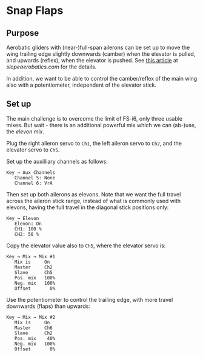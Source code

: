 # Snap Flaps

## Purpose

Aerobatic gliders with (near-)full-span ailerons can be set up to move
the wing trailing edge slightly downwards (camber) when the elevator
is pulled, and upwards (reflex), when the elevator is pushed.
See [this article](https://www.slopeaerobatics.com/articles/how-to/an-introduction-to-4-axis-slope-aerobatics/) at *slopeaerobatics.com* for
the details.

In addition, we want to be able to control
the camber/reflex of the main wing also with a potentiometer, independent
of the elevator stick.

## Set up

The main challenge is to overcome the limit of FS-i6, only three usable
mixes. But wait - there is an additional powerful mix which we can (ab-)use,
the *elevon mix*.

Plug the right aileron servo to `Ch1`, the left aileron servo to `Ch2`,
and the elevator servo to `Ch5`.

Set up the auxilliary channels as follows:

```
Key → Aux Channels
   Channel 5: None
   Channel 6: VrA
```

Then set up both ailerons as elevons. Note that we want the full travel
across the aileron stick range, instead of what is commonly used with elevons,
having the full travel in the diagonal stick positions only:

```
Key → Elevon
   Elevon: On
   CH1: 100 %
   CH2: 50 %
```

Copy the elevator value also to `Ch5`, where the elevator servo is:

```
Key → Mix → Mix #1
   Mix is     On
   Master     Ch2
   Slave      Ch5
   Pos. mix   100%
   Neg. mix   100%
   Offset       0%
```

Use the potentiometer to control the trailing edge, with more travel
downwards (flaps) than upwards:

```
Key → Mix → Mix #2
   Mix is     On
   Master     Ch6
   Slave      Ch2
   Pos. mix    40%
   Neg. mix   100%
   Offset       0%
```

